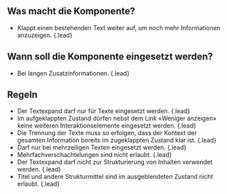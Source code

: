 ## Was macht die Komponente?
* Klappt einen bestehenden Text weiter auf, um noch mehr Informationen anzuzeigen. {.lead}

## Wann soll die Komponente eingesetzt werden?
* Bei langen Zusatzinformationen. {.lead}

## Regeln 
* Der Textexpand darf nur für Texte eingesetzt werden. {.lead}
* Im aufgeklappten Zustand dürfen nebst dem <sbb-link variant="inline" type="button" href="/{{page.lang}}/design-system/lean/components/link/">Link</sbb-link> «Weniger anzeigen» keine weiteren Interaktionselemente eingesetzt werden. {.lead}
* Die Trennung der Texte muss so erfolgen, dass der Kontext der gesamten Information bereits im zugeklappten Zustand klar ist. {.lead}
* Darf nur bei mehrzeiligen Texten eingesetzt werden. {.lead}
* Mehrfachverschachtelungen sind nicht erlaubt. {.lead}
* Der Textexpand darf nicht zur Strukturierung von Inhalten verwendet werden. {.lead}
* Titel und andere Strukturmittel sind im ausgeblendeten Zustand nicht erlaubt. {.lead}

